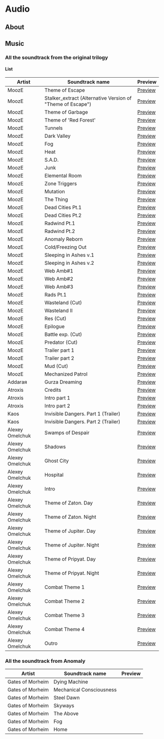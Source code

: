 # Audio

## About


## Music

### All the soundtrack from the original trilogy

#### List

| Artist | Soundtrack name | Preview |
---|---|---|
| MoozE | Theme of Escape | [Preview](https://youtu.be/pv1CgfFY6nY) |
| MoozE | Stalker_extract (Alternative Version of "Theme of Escape") | [Preview](https://youtu.be/WF2kj3btLlQ) |
| MoozE | Theme of Garbage | [Preview](https://youtu.be/7GXAGQgC9XI) |
| MoozE | Theme of 'Red Forest' | [Preview](https://youtu.be/3_zKmE8T_zI) |
| MoozE | Tunnels | [Preview](https://youtu.be/PshGf8vpwtM) |
| MoozE | Dark Valley | [Preview](https://youtu.be/XE_HhP0XRtA) |
| MoozE | Fog | [Preview](https://youtu.be/rRkclmGvTXc) |
| MoozE | Heat | [Preview](https://youtu.be/rWoLA2oMJ8w) |
| MoozE | S.A.D. | [Preview](https://youtu.be/0_TVB_f454M) |
| MoozE | Junk | [Preview](https://youtu.be/yPUS7gyplJg) |
| MoozE | Elemental Room | [Preview](https://youtu.be/eHcYfvvgaOA) |
| MoozE | Zone Triggers | [Preview](https://youtu.be/s18hT2a6zwY) |
| MoozE | Mutation | [Preview](https://youtu.be/EE5Tlc54wQU) |
| MoozE | The Thing | [Preview](https://youtu.be/y6lJsaByJJA) |
| MoozE | Dead Cities Pt.1 | [Preview](https://youtu.be/0jboIOeL_tw) |
| MoozE | Dead Cities Pt.2 | [Preview](https://youtu.be/RBnjguppfaA) |
| MoozE | Radwind Pt.1 | [Preview](https://youtu.be/lq9qNdutbBk) |
| MoozE | Radwind Pt.2 | [Preview](https://youtu.be/7hLV-hVKuhM) |
| MoozE | Anomaly Reborn | [Preview](https://youtu.be/u4Be7UNHxI8) |
| MoozE | Cold/Freezing Out | [Preview](https://youtu.be/GlAo8k7ByhM) |
| MoozE | Sleeping in Ashes v.1 | [Preview](https://youtu.be/I9d4AJkKJsA) |
| MoozE | Sleeping in Ashes v.2 | [Preview](https://youtu.be/C77VpMiEa3M) |
| MoozE | Web Amb#1 | [Preview](https://youtu.be/CSRNmuIpNTg) |
| MoozE | Web Amb#2 | [Preview](https://youtu.be/Qjta3Rn73cc) |
| MoozE | Web Amb#3 | [Preview](https://youtu.be/u72YNas_G84) |
| MoozE | Rads Pt.1  | [Preview](https://youtu.be/QMnCiAVxZYY) |
| MoozE | Wasteland (Cut)| [Preview](https://youtu.be/Y0x5UZzX3kQ) |
| MoozE | Wasteland II | [Preview](https://youtu.be/gcAP1WwWmU4) |
| MoozE | Res (Cut)| [Preview](https://youtu.be/WIhXMvGQGzg) |
| MoozE | Epilogue | [Preview](https://youtu.be/Ji66_C70I84) |
| MoozE | Battle exp. (Cut)| [Preview](https://youtu.be/yJgaZNmsAlY) |
| MoozE | Predator (Cut)| [Preview](https://youtu.be/RXPgDbzM-5s) |
| MoozE | Trailer part 1 | [Preview]() |
| MoozE | Trailer part 2 | [Preview]() |
| MoozE | Mud (Cut)| [Preview](https://youtu.be/CEt3nF20-Qw) |
| MoozE | Mechanized Patrol  | [Preview](https://youtu.be/npAUK8iJ67c) |
| Addaraя | Gurza Dreaming | [Preview](https://youtu.be/UqgAtnS0_bc) |
| Atroxis | Credits | [Preview](https://youtu.be/20AZcBW62XQ) |
| Atroxis | Intro part 1 | [Preview](https://youtu.be/rE4KF9kdAlM) |
| Atroxis | Intro part 2 | [Preview](https://youtu.be/HcucDy04Zis) |
| Kaos | Invisible Dangers. Part 1 (Trailer)| [Preview](https://youtu.be/L6TCQ2nRiJ0) |
| Kaos | Invisible Dangers. Part 2 (Trailer)| [Preview](https://youtu.be/q3fj8TOrPt8) |
| Alexey Omelchuk | Swamps of Despair | [Preview](https://youtu.be/GSv_k-zSK5Y) |
| Alexey Omelchuk | Shadows | [Preview](https://youtu.be/brPWkFiVVLM) |
| Alexey Omelchuk | Ghost City | [Preview](https://youtu.be/xPA7s7kX5WM) |
| Alexey Omelchuk | Hospital | [Preview](https://youtu.be/ijHAkFeNVaU) |
| Alexey Omelchuk | Intro | [Preview](https://youtu.be/wAv6Tqy32H8) |
| Alexey Omelchuk | Theme of Zaton. Day | [Preview](https://youtu.be/ln_381vY2a4) |
| Alexey Omelchuk | Theme of Zaton. Night | [Preview](https://youtu.be/5sEx1XwBkq4) |
| Alexey Omelchuk | Theme of Jupiter. Day | [Preview](https://youtu.be/Ai55-dvzpEY) |
| Alexey Omelchuk | Theme of Jupiter. Night | [Preview](https://youtu.be/Zlyeqfh6DAY) |
| Alexey Omelchuk | Theme of Pripyat. Day | [Preview](https://youtu.be/hMCz3mH81XM) |
| Alexey Omelchuk | Theme of Pripyat. Night | [Preview](https://youtu.be/0lCpwGB48bk) |
| Alexey Omelchuk | Combat Theme 1 | [Preview](https://youtu.be/AGB_5Aa52E0) |
| Alexey Omelchuk | Combat Theme 2 | [Preview](https://youtu.be/GYyclwhpy5M) |
| Alexey Omelchuk | Combat Theme 3 | [Preview](https://youtu.be/sQwKnEfe6Us) |
| Alexey Omelchuk | Combat Theme 4 | [Preview](https://youtu.be/WQU-GYROIgQ) |
| Alexey Omelchuk | Outro | [Preview](https://youtu.be/cpi_VabA53M) |

### All the soundtrack from Anomaly

| Artist | Soundtrack name | Preview |
---|---|---|
| Gates of Morheim | Dying Machine |
| Gates of Morheim | Mechanical Consciousness |
| Gates of Morheim | Steel Dawn |
| Gates of Morheim | Skyways |
| Gates of Morheim | The Above |
| Gates of Morheim | Fog |
| Gates of Morheim | Home |